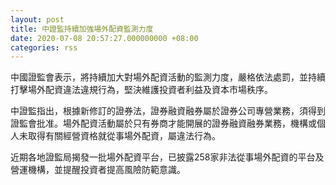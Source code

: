 ```yaml
---
layout: post
title: 中證監持續加強場外配資監測力度
date: 2020-07-08 20:57:27.000000000 +08:00
categories: rss
---
```


中國證監會表示，將持續加大對場外配資活動的監測力度，嚴格依法處罰，並持續打擊場外配資違法違規行為，堅決維護投資者利益及資本市場秩序。

中證監指出，根據新修訂的證券法，證券融資融券屬於證券公司專營業務，須得到證監會批准。場外配資活動屬於只有券商才能開展的證券融資融券業務，機構或個人未取得有關經營資格就從事場外配資，屬違法行為。

近期各地證監局揭發一批場外配資平台，已披露258家非法從事場外配資的平台及營運機構，並提醒投資者提高風險防範意識。
